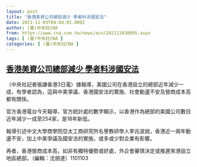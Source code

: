 ```yaml
---
layout: post
title: "香港美資公司總部減少 學者料涉國安法"
date: 2021-11-03T04:04:01.000Z
author: (臺)中央社CNA
from: https://www.cna.com.tw/news/acn/202111030095.aspx
tags: [ (臺)中央社CNA ]
categories: [ (臺)中央社CNA ]
---
```

<!--1635912241000-->
[香港美資公司總部減少 學者料涉國安法](https://www.cna.com.tw/news/acn/202111030095.aspx)
------

<div>
<div></div><div><p>（中央社記者張謙香港3日電）據報導，美國公司在香港設立的總部近年減少一成，有學者認為，這與中美爭議、香港國安法的實施、社會動盪不安及營商成本高都有關係。</p><p>官方香港電台今天報導，官方統計處的數字顯示，以香港作為總部的美國公司數目近年減少一成至254家，是18年新低。</p><p>報導引述中文大學商學院亞太工商研究所名譽教研學人李兆波說，香港近一兩年動盪不安，加上中美爭議及國安法的實施，或多或少對企業有影響。</p><p>再者，香港營商成本高，如非有獨特優勢或好處，外企會審慎決定或推遲來港設立地區總部。（編輯：沈朋達）1101103</p></div>
</div>
